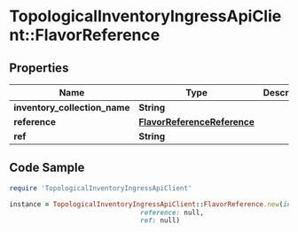 # TopologicalInventoryIngressApiClient::FlavorReference

## Properties

Name | Type | Description | Notes
------------ | ------------- | ------------- | -------------
**inventory_collection_name** | **String** |  | 
**reference** | [**FlavorReferenceReference**](FlavorReferenceReference.md) |  | 
**ref** | **String** |  | 

## Code Sample

```ruby
require 'TopologicalInventoryIngressApiClient'

instance = TopologicalInventoryIngressApiClient::FlavorReference.new(inventory_collection_name: null,
                                 reference: null,
                                 ref: null)
```


